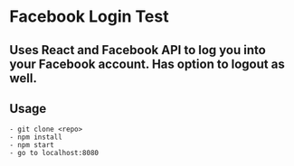 # Facebook Login Test
## Uses React and Facebook API to log you into your Facebook account. Has option to logout as well.

## Usage

```
- git clone <repo>
- npm install
- npm start
- go to localhost:8080
```


